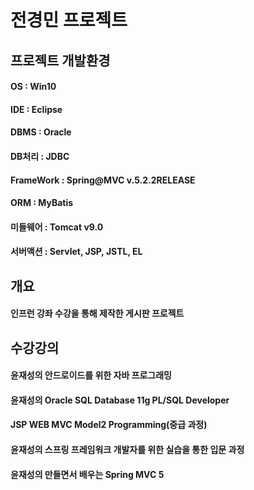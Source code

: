 # 전경민 프로젝트

## 프로젝트 개발환경
#### OS : Win10
#### IDE : Eclipse
#### DBMS : Oracle
#### DB처리 : JDBC
#### FrameWork : Spring@MVC v.5.2.2RELEASE
#### ORM : MyBatis
#### 미들웨어 : Tomcat v9.0
#### 서버액션 : Servlet, JSP, JSTL, EL

## 개요
#### 인프런 강좌 수강을 통해 제작한 게시판 프로젝트

## 수강강의
#### 윤재성의 안드로이드를 위한 자바 프로그래밍
#### 윤재성의 Oracle SQL Database 11g PL/SQL Developer
#### JSP WEB MVC Model2 Programming(중급 과정)
#### 윤재성의 스프링 프레임워크 개발자를 위한 실습을 통한 입문 과정
#### 윤재성의 만들면서 배우는 Spring MVC 5

